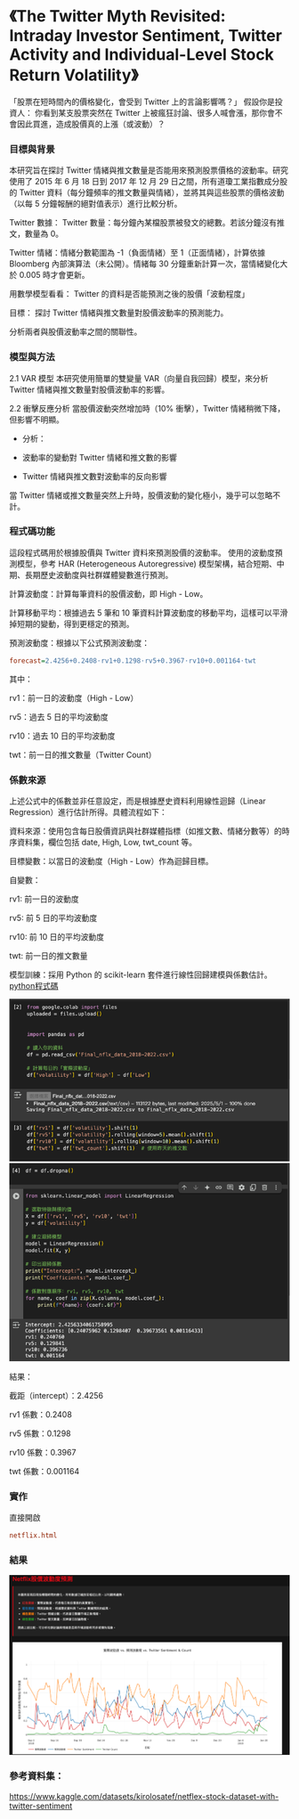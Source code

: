 # 《The Twitter Myth Revisited: Intraday Investor Sentiment, Twitter Activity and Individual-Level Stock Return Volatility》

「股票在短時間內的價格變化，會受到 Twitter 上的言論影響嗎？」
假設你是投資人：
你看到某支股票突然在 Twitter 上被瘋狂討論、很多人喊會漲，那你會不會因此買進，造成股價真的上漲（或波動）？

### 目標與背景

本研究旨在探討 Twitter 情緒與推文數量是否能用來預測股票價格的波動率。研究使用了 2015 年 6 月 18 日到 2017 年 12 月 29 日之間，所有道瓊工業指數成分股的 Twitter 資料（每分鐘頻率的推文數量與情緒），並將其與這些股票的價格波動（以每 5 分鐘報酬的絕對值表示）進行比較分析。

Twitter 數據：
Twitter 數量：每分鐘內某檔股票被發文的總數。若該分鐘沒有推文，數量為 0。

Twitter 情緒：情緒分數範圍為 -1（負面情緒）至 1（正面情緒），計算依據 Bloomberg 內部演算法（未公開）。情緒每 30 分鐘重新計算一次，當情緒變化大於 0.005 時才會更新。

用數學模型看看：
Twitter 的資料是否能預測之後的股價「波動程度」

目標：
探討 Twitter 情緒與推文數量對股價波動率的預測能力。

分析兩者與股價波動率之間的關聯性。

### 模型與方法

2.1 VAR 模型
本研究使用簡單的雙變量 VAR（向量自我回歸）模型，來分析 Twitter 情緒與推文數量對股價波動率的影響。

2.2 衝擊反應分析
當股價波動突然增加時（10% 衝擊），Twitter 情緒稍微下降，但影響不明顯。

- 分析：

- 波動率的變動對 Twitter 情緒和推文數的影響

- Twitter 情緒與推文數對波動率的反向影響

當 Twitter 情緒或推文數量突然上升時，股價波動的變化極小，幾乎可以忽略不計。

### 程式碼功能

這段程式碼用於根據股價與 Twitter 資料來預測股價的波動率。
使用的波動度預測模型，參考 HAR (Heterogeneous Autoregressive) 模型架構，結合短期、中期、長期歷史波動度與社群媒體變數進行預測。

計算波動度：計算每筆資料的股價波動，即 High - Low。

計算移動平均：根據過去 5 筆和 10 筆資料計算波動度的移動平均，這樣可以平滑掉短期的變動，得到更穩定的預測。

預測波動度：根據以下公式預測波動度：

```ini
forecast=2.4256+0.2408⋅rv1+0.1298⋅rv5+0.3967⋅rv10+0.001164⋅twt
```

其中：

rv1：前一日的波動度（High - Low）

rv5：過去 5 日的平均波動度

rv10：過去 10 日的平均波動度

twt：前一日的推文數量（Twitter Count）

### 係數來源

上述公式中的係數並非任意設定，而是根據歷史資料利用線性迴歸（Linear Regression）進行估計所得。具體流程如下：

資料來源：使用包含每日股價資訊與社群媒體指標（如推文數、情緒分數等）的時序資料集，欄位包括 date, High, Low, twt_count 等。

目標變數：以當日的波動度（High - Low）作為迴歸目標。

自變數：

rv1: 前一日的波動度

rv5: 前 5 日的平均波動度

rv10: 前 10 日的平均波動度

twt: 前一日的推文數量

模型訓練：採用 Python 的 scikit-learn 套件進行線性回歸建模與係數估計。
[python程式碼](https://colab.research.google.com/drive/1DSvQkgkvJ0Ig1Z_g9QrlBv2QdO7SmGzW?usp=sharing)

![Alt text](image.png)
![Alt text](image-1.png)

結果：

截距（intercept）：2.4256

rv1 係數：0.2408

rv5 係數：0.1298

rv10 係數：0.3967

twt 係數：0.001164

### 實作

直接開啟

```ini
netflix.html
```

### 結果

![Alt text](image-2.png)

### 參考資料集：

https://www.kaggle.com/datasets/kirolosatef/netflex-stock-dataset-with-twitter-sentiment
